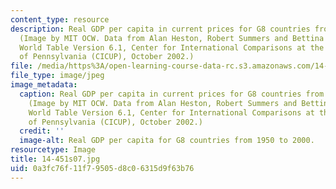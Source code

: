 ```yaml
---
content_type: resource
description: Real GDP per capita in current prices for G8 countries from 1950-2000.
  (Image by MIT OCW. Data from Alan Heston, Robert Summers and Bettina Aten, Penn
  World Table Version 6.1, Center for International Comparisons at the University
  of Pennsylvania (CICUP), October 2002.)
file: /media/https%3A/open-learning-course-data-rc.s3.amazonaws.com/14-451-macroeconomic-theory-i-spring-2007/0a3fc76f11f79505d8c06315d9f63b76_14-451s07.jpg
file_type: image/jpeg
image_metadata:
  caption: Real GDP per capita in current prices for G8 countries from 1950-2000.
    (Image by MIT OCW. Data from Alan Heston, Robert Summers and Bettina Aten, Penn
    World Table Version 6.1, Center for International Comparisons at the University
    of Pennsylvania (CICUP), October 2002.)
  credit: ''
  image-alt: Real GDP per capita for G8 countries from 1950 to 2000.
resourcetype: Image
title: 14-451s07.jpg
uid: 0a3fc76f-11f7-9505-d8c0-6315d9f63b76
---
```

